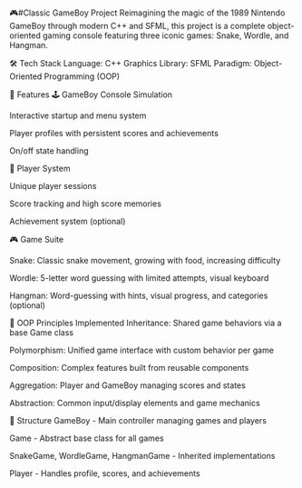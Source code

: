 🎮#Classic GameBoy Project
Reimagining the magic of the 1989 Nintendo GameBoy through modern C++ and SFML, this project is a complete object-oriented gaming console featuring three iconic games: Snake, Wordle, and Hangman.

🛠 Tech Stack
Language: C++
Graphics Library: SFML 
Paradigm: Object-Oriented Programming (OOP)

🧠 Features
🕹️ GameBoy Console Simulation

Interactive startup and menu system

Player profiles with persistent scores and achievements

On/off state handling

🧑 Player System

Unique player sessions

Score tracking and high score memories

Achievement system (optional)

🎮 Game Suite

Snake: Classic snake movement, growing with food, increasing difficulty

Wordle: 5-letter word guessing with limited attempts, visual keyboard

Hangman: Word-guessing with hints, visual progress, and categories (optional)

🧱 OOP Principles Implemented
Inheritance: Shared game behaviors via a base Game class

Polymorphism: Unified game interface with custom behavior per game

Composition: Complex features built from reusable components

Aggregation: Player and GameBoy managing scores and states

Abstraction: Common input/display elements and game mechanics

📁 Structure
GameBoy - Main controller managing games and players

Game - Abstract base class for all games

SnakeGame, WordleGame, HangmanGame - Inherited implementations

Player - Handles profile, scores, and achievements

